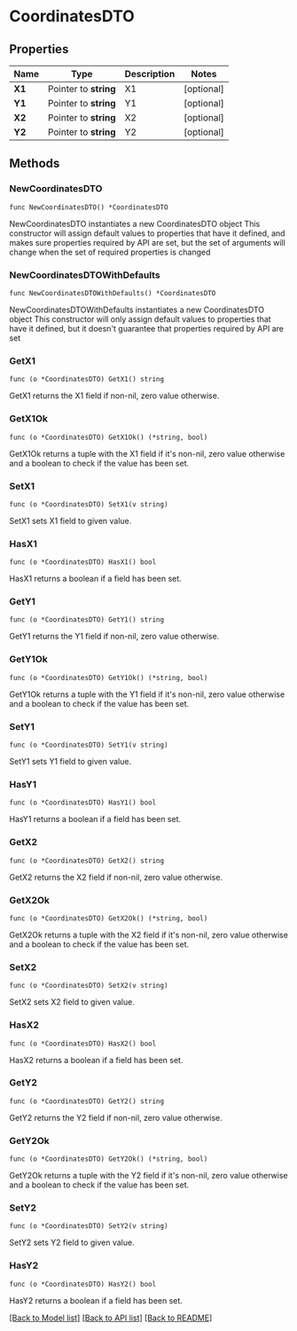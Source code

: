 # CoordinatesDTO

## Properties

Name | Type | Description | Notes
------------ | ------------- | ------------- | -------------
**X1** | Pointer to **string** | X1 | [optional] 
**Y1** | Pointer to **string** | Y1 | [optional] 
**X2** | Pointer to **string** | X2 | [optional] 
**Y2** | Pointer to **string** | Y2 | [optional] 

## Methods

### NewCoordinatesDTO

`func NewCoordinatesDTO() *CoordinatesDTO`

NewCoordinatesDTO instantiates a new CoordinatesDTO object
This constructor will assign default values to properties that have it defined,
and makes sure properties required by API are set, but the set of arguments
will change when the set of required properties is changed

### NewCoordinatesDTOWithDefaults

`func NewCoordinatesDTOWithDefaults() *CoordinatesDTO`

NewCoordinatesDTOWithDefaults instantiates a new CoordinatesDTO object
This constructor will only assign default values to properties that have it defined,
but it doesn't guarantee that properties required by API are set

### GetX1

`func (o *CoordinatesDTO) GetX1() string`

GetX1 returns the X1 field if non-nil, zero value otherwise.

### GetX1Ok

`func (o *CoordinatesDTO) GetX1Ok() (*string, bool)`

GetX1Ok returns a tuple with the X1 field if it's non-nil, zero value otherwise
and a boolean to check if the value has been set.

### SetX1

`func (o *CoordinatesDTO) SetX1(v string)`

SetX1 sets X1 field to given value.

### HasX1

`func (o *CoordinatesDTO) HasX1() bool`

HasX1 returns a boolean if a field has been set.

### GetY1

`func (o *CoordinatesDTO) GetY1() string`

GetY1 returns the Y1 field if non-nil, zero value otherwise.

### GetY1Ok

`func (o *CoordinatesDTO) GetY1Ok() (*string, bool)`

GetY1Ok returns a tuple with the Y1 field if it's non-nil, zero value otherwise
and a boolean to check if the value has been set.

### SetY1

`func (o *CoordinatesDTO) SetY1(v string)`

SetY1 sets Y1 field to given value.

### HasY1

`func (o *CoordinatesDTO) HasY1() bool`

HasY1 returns a boolean if a field has been set.

### GetX2

`func (o *CoordinatesDTO) GetX2() string`

GetX2 returns the X2 field if non-nil, zero value otherwise.

### GetX2Ok

`func (o *CoordinatesDTO) GetX2Ok() (*string, bool)`

GetX2Ok returns a tuple with the X2 field if it's non-nil, zero value otherwise
and a boolean to check if the value has been set.

### SetX2

`func (o *CoordinatesDTO) SetX2(v string)`

SetX2 sets X2 field to given value.

### HasX2

`func (o *CoordinatesDTO) HasX2() bool`

HasX2 returns a boolean if a field has been set.

### GetY2

`func (o *CoordinatesDTO) GetY2() string`

GetY2 returns the Y2 field if non-nil, zero value otherwise.

### GetY2Ok

`func (o *CoordinatesDTO) GetY2Ok() (*string, bool)`

GetY2Ok returns a tuple with the Y2 field if it's non-nil, zero value otherwise
and a boolean to check if the value has been set.

### SetY2

`func (o *CoordinatesDTO) SetY2(v string)`

SetY2 sets Y2 field to given value.

### HasY2

`func (o *CoordinatesDTO) HasY2() bool`

HasY2 returns a boolean if a field has been set.


[[Back to Model list]](../README.md#documentation-for-models) [[Back to API list]](../README.md#documentation-for-api-endpoints) [[Back to README]](../README.md)


